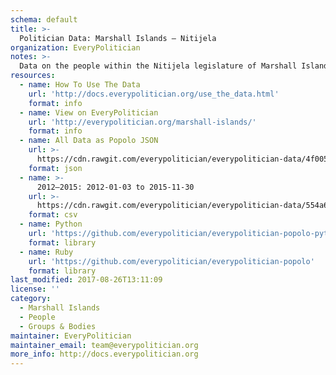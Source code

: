 ```yaml
---
schema: default
title: >-
  Politician Data: Marshall Islands — Nitijela
organization: EveryPolitician
notes: >-
  Data on the people within the Nitijela legislature of Marshall Islands.
resources:
  - name: How To Use The Data
    url: 'http://docs.everypolitician.org/use_the_data.html'
    format: info
  - name: View on EveryPolitician
    url: 'http://everypolitician.org/marshall-islands/'
    format: info
  - name: All Data as Popolo JSON
    url: >-
      https://cdn.rawgit.com/everypolitician/everypolitician-data/4f005b841825cd175232698f386867dcd7a9bf6b/data/Marshall_Islands/Nitijela/ep-popolo-v1.0.json
    format: json
  - name: >-
      2012–2015: 2012-01-03 to 2015-11-30
    url: >-
      https://cdn.rawgit.com/everypolitician/everypolitician-data/554a6cb306153130ac5558e4c015471d63e57cb7/data/Marshall_Islands/Nitijela/term-2012.csv
    format: csv
  - name: Python
    url: 'https://github.com/everypolitician/everypolitician-popolo-python'
    format: library
  - name: Ruby
    url: 'https://github.com/everypolitician/everypolitician-popolo'
    format: library
last_modified: 2017-08-26T13:11:09
license: ''
category:
  - Marshall Islands
  - People
  - Groups & Bodies
maintainer: EveryPolitician
maintainer_email: team@everypolitician.org
more_info: http://docs.everypolitician.org
---
```

